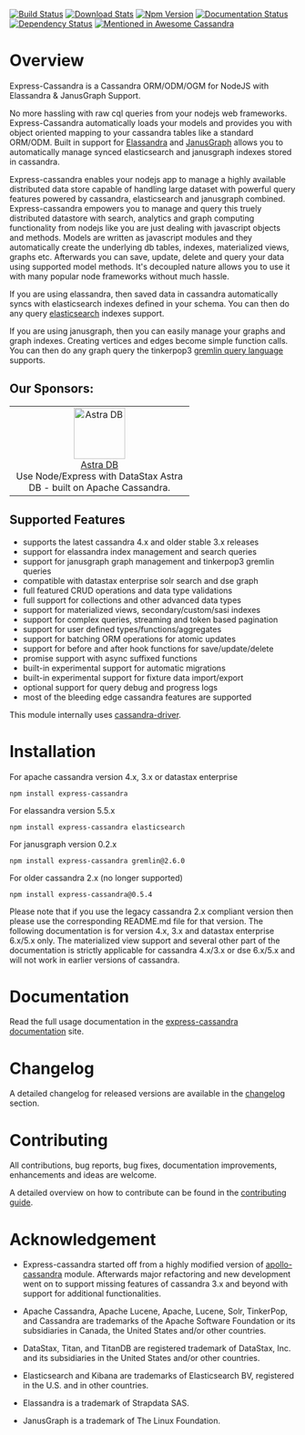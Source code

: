 [![Build Status](https://app.travis-ci.com/masumsoft/express-cassandra.svg?branch=master)](https://app.travis-ci.com/masumsoft/express-cassandra)
[![Download Stats](https://img.shields.io/npm/dm/express-cassandra.svg)](https://www.npmjs.com/package/express-cassandra)
[![Npm Version](https://badge.fury.io/js/express-cassandra.svg)](https://www.npmjs.com/package/express-cassandra)
[![Documentation Status](https://readthedocs.org/projects/express-cassandra/badge/?version=latest)](http://express-cassandra.readthedocs.io/en/latest/?badge=latest)
[![Dependency Status](https://img.shields.io/librariesio/github/masumsoft/express-cassandra)](https://github.com/masumsoft/express-cassandra/network/dependencies)
[![Mentioned in Awesome Cassandra](https://awesome.re/mentioned-badge.svg)](https://anant.github.io/awesome-cassandra/)

# Overview

Express-Cassandra is a Cassandra ORM/ODM/OGM for NodeJS with Elassandra & JanusGraph Support.

No more hassling with raw cql queries from your nodejs web frameworks. Express-Cassandra automatically loads your models and provides you with object oriented mapping to your cassandra tables like a standard ORM/ODM. Built in support for [Elassandra](http://www.elassandra.io/) and [JanusGraph](http://janusgraph.org/) allows you to automatically manage synced elasticsearch and janusgraph indexes stored in cassandra.

Express-cassandra enables your nodejs app to manage a highly available distributed data store capable of handling large dataset with powerful query features powered by cassandra, elasticsearch and janusgraph combined. Express-cassandra empowers you to manage and query this truely distributed datastore with search, analytics and graph computing functionality from nodejs like you are just dealing with javascript objects and methods. Models are written as javascript modules and they automatically create the underlying db tables, indexes, materialized views, graphs etc. Afterwards you can save, update, delete and query your data using supported model methods. It's decoupled nature allows you to use it with many popular node frameworks without much hassle.

If you are using elassandra, then saved data in cassandra automatically syncs with elasticsearch indexes defined in your schema. You can then do any query [elasticsearch](https://www.elastic.co/products/elasticsearch) indexes support.

If you are using janusgraph, then you can easily manage your graphs and graph indexes. Creating vertices and edges become simple function calls. You can then do any graph query the tinkerpop3 [gremlin query language](http://docs.janusgraph.org/latest/gremlin.html) supports.

## Our Sponsors: ##
<table><tr>
<td align="center" width="300" ><a href="https://astra.dev/3shh4EF"><img src="https://www.datastax.com/sites/default/files/2021-07/astra-negative-square.png" width="90" height="90" alt="Astra DB" /><br />Astra DB</a><br/>Use Node/Express with DataStax Astra DB - built on Apache Cassandra.</td>
</tr></table>

## Supported Features

* supports the latest cassandra 4.x and older stable 3.x releases
* support for elassandra index management and search queries
* support for janusgraph graph management and tinkerpop3 gremlin queries
* compatible with datastax enterprise solr search and dse graph
* full featured CRUD operations and data type validations
* full support for collections and other advanced data types
* support for materialized views, secondary/custom/sasi indexes
* support for complex queries, streaming and token based pagination
* support for user defined types/functions/aggregates
* support for batching ORM operations for atomic updates
* support for before and after hook functions for save/update/delete
* promise support with async suffixed functions
* built-in experimental support for automatic migrations
* built-in experimental support for fixture data import/export
* optional support for query debug and progress logs
* most of the bleeding edge cassandra features are supported

This module internally uses [cassandra-driver](https://github.com/datastax/nodejs-driver).

# Installation

For apache cassandra version 4.x, 3.x or datastax enterprise

    npm install express-cassandra

For elassandra version 5.5.x

    npm install express-cassandra elasticsearch

For janusgraph version 0.2.x

    npm install express-cassandra gremlin@2.6.0

For older cassandra 2.x (no longer supported)

    npm install express-cassandra@0.5.4

Please note that if you use the legacy cassandra 2.x compliant version then please use the corresponding README.md file for that version. The following documentation is for version 4.x, 3.x and datastax enterprise 6.x/5.x only. The materialized view support and several other part of the documentation is strictly applicable for cassandra 4.x/3.x or dse 6.x/5.x and will not work in earlier versions of cassandra.

# Documentation

Read the full usage documentation in the [express-cassandra documentation](http://express-cassandra.readthedocs.io) site.

# Changelog

A detailed changelog for released versions are available in the [changelog](./CHANGELOG.md) section.

# Contributing

All contributions, bug reports, bug fixes, documentation improvements, enhancements and ideas are welcome.

A detailed overview on how to contribute can be found in the [contributing guide](./CONTRIBUTING.md).

# Acknowledgement

* Express-cassandra started off from a highly modified version of [apollo-cassandra](https://github.com/3logic/apollo-cassandra) module. Afterwards major refactoring and new development went on to support missing features of cassandra 3.x and beyond with support for additional functionalities.

* Apache Cassandra, Apache Lucene, Apache, Lucene, Solr, TinkerPop, and Cassandra are trademarks of the Apache Software Foundation or its subsidiaries in Canada, the United States and/or other countries.

* DataStax, Titan, and TitanDB are registered trademark of DataStax, Inc. and its subsidiaries in the United States and/or other countries.

* Elasticsearch and Kibana are trademarks of Elasticsearch BV, registered in the U.S. and in other countries.

* Elassandra is a trademark of Strapdata SAS.

* JanusGraph is a trademark of The Linux Foundation.
